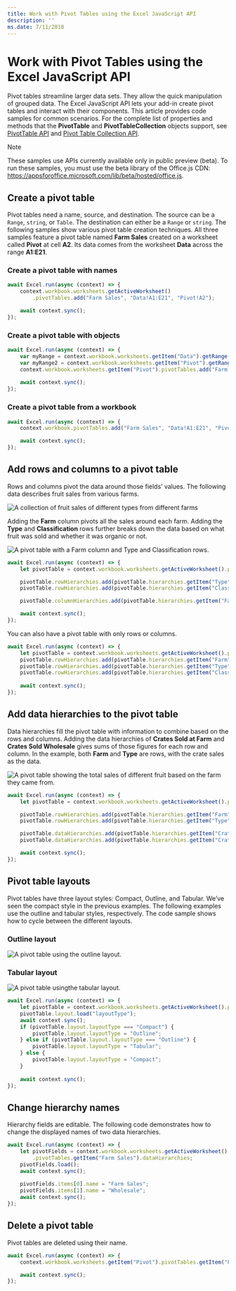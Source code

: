 ```yaml
---
title: Work with Pivot Tables using the Excel JavaScript API
description: ''
ms.date: 7/11/2018
---
```




# Work with Pivot Tables using the Excel JavaScript API

Pivot tables streamline larger data sets. They allow the quick manipulation of grouped data. The Excel JavaScript API lets your add-in create pivot tables and interact with their components. This article provides code samples for common scenarios.
For the complete list of properties and methods that the **PivotTable** and **PivotTableCollection** objects support, see [PivotTable API](https://dev.office.com/reference/add-ins/excel/pivottable) and [Pivot Table Collection API](https://dev.office.com/reference/add-ins/excel/pivottablecollection).

> [!NOTE]
> These samples use APIs currently available only in public preview (beta). To run these samples, you must use the beta library of the Office.js CDN: https://appsforoffice.microsoft.com/lib/beta/hosted/office.js.


## Create a pivot table

Pivot tables need a name, source, and destination. The source can be a `Range`, `string`, or `Table`. The destination can either be a `Range` or `string`. 
The following samples show various pivot table creation techniques. All three samples feature a pivot table named **Farm Sales** created on a worksheet called **Pivot** at cell **A2**. Its data comes from the worksheet **Data** across the range **A1:E21**. 

### Create a pivot table with names
```ts
await Excel.run(async (context) => {
	context.workbook.worksheets.getActiveWorksheet()
		.pivotTables.add("Farm Sales", "Data!A1:E21", "Pivot!A2");

	await context.sync();
});
```

### Create a pivot table with objects
```ts
await Excel.run(async (context) => {	
	var myRange = context.workbook.worksheets.getItem("Data").getRange("A1:E21");
	var myRange2 = context.workbook.worksheets.getItem("Pivot").getRange("A2);
	context.workbook.worksheets.getItem("Pivot").pivotTables.add("Farm Sales", myRange, myRange2);
	
	await context.sync();
});
```

### Create a pivot table from a workbook
```ts
await Excel.run(async (context) => {
	context.workbook.pivotTables.add("Farm Sales", "Data!A1:E21", "Pivot!A2");

	await context.sync();
});
```

## Add rows and columns to a pivot table

Rows and columns pivot the data around those fields’ values. The following data describes fruit sales from various farms.

![A collection of fruit sales of different types from different farms](../images/excel-pivots-raw-data.png)

Adding the **Farm** column pivots all the sales around each farm. Adding the **Type** and **Classification** rows further breaks down the data based on what fruit was sold and whether it was organic or not.

![A pivot table with a Farm column and Type and Classification rows.](../images/excel-pivots-table-rows-and-columns.png)

```ts
await Excel.run(async (context) => {
	let pivotTable = context.workbook.worksheets.getActiveWorksheet().pivotTables.getItem("Farm Sales");

	pivotTable.rowHierarchies.add(pivotTable.hierarchies.getItem("Type"));
	pivotTable.rowHierarchies.add(pivotTable.hierarchies.getItem("Classification"));

	pivotTable.columnHierarchies.add(pivotTable.hierarchies.getItem("Farm"));

	await context.sync();
});
```

You can also have a pivot table with only rows or columns.

```ts
await Excel.run(async (context) => {
	let pivotTable = context.workbook.worksheets.getActiveWorksheet().pivotTables.getItem("Farm Sales");
	pivotTable.rowHierarchies.add(pivotTable.hierarchies.getItem("Farm"));
	pivotTable.rowHierarchies.add(pivotTable.hierarchies.getItem("Type"));
	pivotTable.rowHierarchies.add(pivotTable.hierarchies.getItem("Classification"));
	
	await context.sync();
});
```

## Add data hierarchies to the pivot table

Data hierarchies fill the pivot table with information to combine based on the rows and columns. 
Adding the data hierarchies of **Crates Sold at Farm** and **Crates Sold Wholesale** gives sums of those figures for each row and column. 
In the example, both **Farm** and **Type** are rows, with the crate sales as the data. 

![A pivot table showing the total sales of different fruit based on the farm they came from.](../images/excel-pivots-data-hierarchy.png)

```ts
await Excel.run(async (context) => {
	let pivotTable = context.workbook.worksheets.getActiveWorksheet().pivotTables.getItem("Farm Sales");

	pivotTable.rowHierarchies.add(pivotTable.hierarchies.getItem("Farm"));
	pivotTable.rowHierarchies.add(pivotTable.hierarchies.getItem("Type"));

	pivotTable.dataHierarchies.add(pivotTable.hierarchies.getItem("Crates Sold at Farm"));
	pivotTable.dataHierarchies.add(pivotTable.hierarchies.getItem("Crates Sold Wholesale"));

	await context.sync();
});
```

## Pivot table layouts

Pivot tables have three layout styles: Compact, Outline, and Tabular. We’ve seen the compact style in the previous examples. 
The following examples use the outline and tabular styles, respectively. The code sample shows how to cycle between the different layouts.

### Outline layout
![A pivot table using the outline layout.](../images/excel-pivots-outline-layout.png)

### Tabular layout
![A pivot table usingthe tabular layout.](../images/excel-pivots-tabular-layout.png)

```ts
await Excel.run(async (context) => {
	let pivotTable = context.workbook.worksheets.getActiveWorksheet().pivotTables.getItem("Farm Sales");
	pivotTable.layout.load("layoutType");
	await context.sync();
	if (pivotTable.layout.layoutType === "Compact") {
		pivotTable.layout.layoutType = "Outline";
	} else if (pivotTable.layout.layoutType === "Outline") {
		pivotTable.layout.layoutType = "Tabular";
	} else {
		pivotTable.layout.layoutType = "Compact";
	}
	
	await context.sync();
});
```

## Change hierarchy names

Hierarchy fields are editable. The following code demonstrates how to change the displayed names of two data hierarchies.

```ts
await Excel.run(async (context) => {
	let pivotFields = context.workbook.worksheets.getActiveWorksheet()
		.pivotTables.getItem("Farm Sales").dataHierarchies;
	pivotFields.load();
	await context.sync();
	
	pivotFields.items[0].name = "Farm Sales";
	pivotFields.items[1].name = "Wholesale";
	await context.sync();
});
```

## Delete a pivot table

Pivot tables are deleted using their name.

```ts
await Excel.run(async (context) => {
	context.workbook.worksheets.getItem("Pivot").pivotTables.getItem("Farm Sales").delete();

	await context.sync();
});
```
